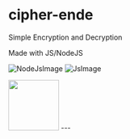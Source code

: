 # cipher-ende
Simple Encryption and Decryption

Made with JS/NodeJS


![NodeJsImage](https://images.g2crowd.com/uploads/product/image/large_detail/large_detail_f0b606abb6d19089febc9faeeba5bc05/nodejs-development-services.png)
![JsImage](https://www.computerhope.com/jargon/j/javascript.png)



<img src="https://images.g2crowd.com/uploads/product/image/large_detail/large_detail_f0b606abb6d19089febc9faeeba5bc05/nodejs-development-services.png" style="width:100px">
---
